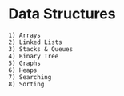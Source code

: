 # Data Structures

	1) Arrays
	2) Linked Lists
	3) Stacks & Queues
	4) Binary Tree
	5) Graphs
	6) Heaps
	7) Searching
	8) Sorting
